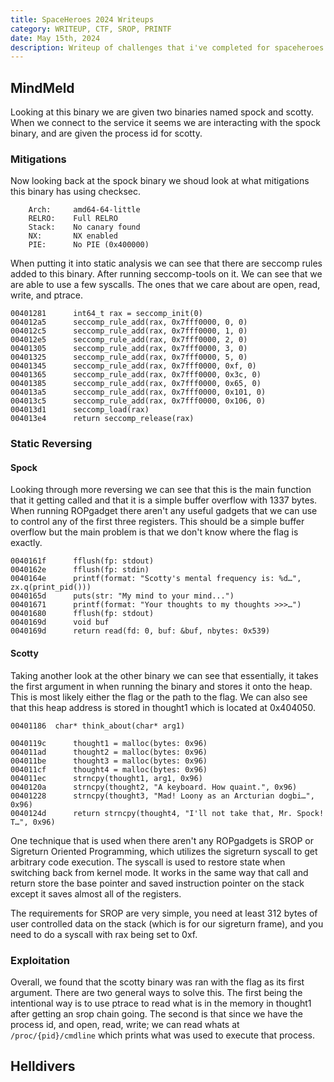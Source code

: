 ```yaml
---
title: SpaceHeroes 2024 Writeups
category: WRITEUP, CTF, SROP, PRINTF
date: May 15th, 2024
description: Writeup of challenges that i've completed for spaceheroes 2024 mainly being pwn challenges. 
---
```

 
## MindMeld
Looking at this binary we are given two binaries named spock and scotty.
When we connect to the service it seems we are interacting with the spock binary,
and are given the process id for scotty. 


### Mitigations
Now looking back at the spock binary we shoud look at what mitigations this binary
has using checksec. 

```
    Arch:     amd64-64-little
    RELRO:    Full RELRO
    Stack:    No canary found
    NX:       NX enabled
    PIE:      No PIE (0x400000)
```

When putting it into static analysis we can see that there are seccomp rules added to this binary.
After running seccomp-tools on it. We can see that we are able to use a few syscalls. The
ones that we care about are open, read, write, and ptrace.

```
00401281      int64_t rax = seccomp_init(0)
004012a5      seccomp_rule_add(rax, 0x7fff0000, 0, 0)
004012c5      seccomp_rule_add(rax, 0x7fff0000, 1, 0)
004012e5      seccomp_rule_add(rax, 0x7fff0000, 2, 0)
00401305      seccomp_rule_add(rax, 0x7fff0000, 3, 0)
00401325      seccomp_rule_add(rax, 0x7fff0000, 5, 0)
00401345      seccomp_rule_add(rax, 0x7fff0000, 0xf, 0)
00401365      seccomp_rule_add(rax, 0x7fff0000, 0x3c, 0)
00401385      seccomp_rule_add(rax, 0x7fff0000, 0x65, 0)
004013a5      seccomp_rule_add(rax, 0x7fff0000, 0x101, 0)
004013c5      seccomp_rule_add(rax, 0x7fff0000, 0x106, 0)
004013d1      seccomp_load(rax)
004013e4      return seccomp_release(rax)
```

### Static Reversing

#### Spock
Looking through more reversing we can see that this is the main function that it getting called
and that it is a simple buffer overflow with 1337 bytes. When running ROPgadget there aren't any useful gadgets
that we can use to control any of the first three registers. This should be a simple buffer overflow but the
main problem is that we don't know where the flag is exactly.


```
0040161f      fflush(fp: stdout)
0040162e      fflush(fp: stdin)
0040164e      printf(format: "Scotty's mental frequency is: %d…", zx.q(print_pid()))
0040165d      puts(str: "My mind to your mind...")
00401671      printf(format: "Your thoughts to my thoughts >>>…")
00401680      fflush(fp: stdout)
0040169d      void buf
0040169d      return read(fd: 0, buf: &buf, nbytes: 0x539)
```


#### Scotty
Taking another look at the other binary we can see that essentially, it takes the first argument in 
when running the binary and stores it onto the heap. This is most likely either the flag or the 
path to the flag. We can also see that this heap address is stored in thought1 which is located 
at 0x404050. 

```
00401186  char* think_about(char* arg1)

0040119c      thought1 = malloc(bytes: 0x96)
004011ad      thought2 = malloc(bytes: 0x96)
004011be      thought3 = malloc(bytes: 0x96)
004011cf      thought4 = malloc(bytes: 0x96)
004011ec      strncpy(thought1, arg1, 0x96)
0040120a      strncpy(thought2, "A keyboard. How quaint.", 0x96)
00401228      strncpy(thought3, "Mad! Loony as an Arcturian dogbi…", 0x96)
0040124d      return strncpy(thought4, "I'll not take that, Mr. Spock! T…", 0x96)
```


One technique that is used when there aren't any ROPgadgets is SROP or Sigreturn Oriented Programming,
which utilizes the sigreturn syscall to get arbitrary code execution. The syscall is used to restore
state when switching back from kernel mode. It works in the same way that call and return store the 
base pointer and saved instruction pointer on the stack except it saves almost all of the registers. 


The requirements for SROP are very simple, you need at least 312 bytes of user controlled data on the stack 
(which is for our sigreturn frame), and you need to do a syscall with rax being set to 0xf.


### Exploitation

Overall, we found that the scotty binary was ran with the flag as its first argument. There are two general
ways to solve this. The first being the intentional way is to use ptrace to read what is in the memory
in thought1 after getting an srop chain going. The second is that since we have the process id, and open, read,
write; we can read whats at `/proc/{pid}/cmdline` which prints what was used to execute that process. 



## Helldivers

## 
